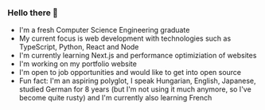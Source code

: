 ### Hello there 👋
- I'm a fresh Computer Science Engineering graduate
- My current focus is web development with technologies such as TypeScript, Python, React and Node
- I'm currently learning Next.js and performance optimiziation of websites
- I'm working on my portfolio website
- I'm open to job opportunities and would like to get into open source
- Fun fact: I'm an aspiring polyglot, I speak Hungarian, English, Japanese, studied German for 8 years (but I'm not using it much anymore, so I've become quite rusty) and I'm currently also learning French

<!--
**szric98/szric98** is a ✨ _special_ ✨ repository because its `README.md` (this file) appears on your GitHub profile.

Here are some ideas to get you started:

- 🔭 I’m currently working on ...
- 🌱 I’m currently learning ...
- 👯 I’m looking to collaborate on ...
- 🤔 I’m looking for help with ...
- 💬 Ask me about ...
- 📫 How to reach me: ...
- 😄 Pronouns: ...
- ⚡ Fun fact: ...
-->
